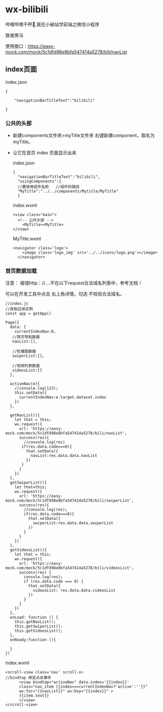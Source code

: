 
# wx-bilibili

哔哩哔哩干杯🍻,我在小破站学前端之微信小程序

致谢黑马

使用接口：https://easy-mock.com/mock/5c1dfd98e8bfa547414a5278/bili/navList

## index页面

index.json

```
{

	"navigationBarTitleText":"bilibili"

}
```

### 公共的头部

- 新建components文件夹>myTitle文件夹  右键新建component，取名为myTitle。

- 让它在首页 index 页面显示出来

  index.json

  ```
  {
  	"navigationBarTitleText":"bilibili",
  	"usingComponents":{
  	//要使用组件名称   //组件的路径
  	"MyTitle":"../../components/Mytitle/MyTitle"
  	}
  ```

  index.wxml

  ```
  <view class="main">
  	<!-- 公共头部 -->
      <MyTitle><MyTitle>
  </view>
  ```

  MyTitle.wxml

  ```
  <navigator class='logo'>
      <image class='logo_img' src='../../icons/logo.png'></image>
    </navigator>
  ```

### 首页数据加载

注意： 报错http：//....不在以下request合法域名列表中，参考文档！

可以在开发工具中点击 右上角详情，勾选 不校验合法域名。

```
//index.js
//获取应用实例
const app = getApp()

Page({
  data: {
    currentIndexNav:0,
   //首页导航数据
   navList:[],

   //轮播图数据
   swiperList:[],

   //视频列表数据
   videosList:[]
  },

  activeNav(e){
    //console.log(123);
    this.setData({
      currentIndexNav:e.target.dataset.index
    })
  },

  getNavList(){
    let that = this;
    wx.request({
      url: 'https://easy-mock.com/mock/5c1dfd98e8bfa547414a5278/bili/navList',
      success(res){
        //console.log(res)
       if(res.data.code===0){
         that.setData({
           navList:res.data.data.navList
         })
       }
      }
    })
  },
  getSwiperList(){
    let that=this;
    wx.request({
      url: 'https://easy-mock.com/mock/5c1dfd98e8bfa547414a5278/bili/swiperList',
      success(res){
        //console.log(res);
        if(res.data.code===0){
          that.setData({
            swiperList:res.data.data.swiperList
          })
        }
      }
    })
  },
  getVideosList(){
    let that = this;
    wx.request({
      url: 'https://easy-mock.com/mock/5c1dfd98e8bfa547414a5278/bili/videosList',
      success(res) {
        console.log(res);
        if (res.data.code === 0) {
          that.setData({
            videosList: res.data.data.videosList
          })
        }
      }
    })
  },
  onLoad: function () {
    this.getNavList();
    this.getSwiperList();
    this.getVideosList();
  },
  onReady:function (){

  }
})
```

index.wxml

```
<scroll-view class='nav' scroll-x> 
//bindtap 绑定点击事件
      <view bindtap="activeNav" data-index='{{index}}' 
      class="nav_item {{index===currentIndexNav?'active':''}}" 
      wx:for="{{navList}}" wx:key="{{index}}" >
      {{item.text}} 
      </view>
</scroll-view>
```
